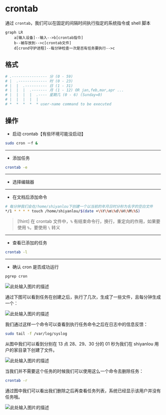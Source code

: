 # crontab
通过 `crontab`，我们可以在固定的间隔时间执行指定的系统指令或 shell 脚本

```mermaid
graph LR
	a[输入设备]--输入-->b[crontab指令]
	b--被存放到-->c[crontab文件]
	d[crond守护进程]--每分钟检查一次是否有任务要执行-->c
```

## 格式
```bash
# .---------------- 分 (0 - 59)
# |  .------------- 时 (0 - 23)
# |  |  .---------- 日 (1 - 31)
# |  |  |  .------- 月 (1 - 12) OR jan,feb,mar,apr ...
# |  |  |  |  .---- 星期几 (0 - 6) (Sunday=0)
# |  |  |  |  |
# *  *  *  *  * user-name command to be executed
```

## 操作
- 启动 crontab【有些环境可能没启动】
```bash
sudo cron －f &
```

---

- 添加任务
```bash
crontab -e
```

---

- 选择编辑器

---

- 在文档后添加命令
```bash
# 每分钟我们会在/home/shiyanlou下创建一个以当前的年月日时分秒为名字的空白文件
*/1 * * * * touch /home/shiyanlou/$(date +\%Y\%m\%d\%H\%M\%S)
```

>[!hint] 在 crontab 文件中，`%` 有结束命令行，换行，重定向的作用，如果要使用 `%`，要使用 `\` 转义

---

- 查看已添加的任务
```bash
crontab -l
```

---

- 确认 cron 是否成功运行

```bash
pgrep cron
```

![此处输入图片的描述](https://doc.shiyanlou.com/document-uid600404labid6124timestamp1523942683532.png)

通过下图可以看到任务在创建之后，执行了几次，生成了一些文件，且每分钟生成一个：

![此处输入图片的描述](https://doc.shiyanlou.com/document-uid600404labid6124timestamp1523943532369.png)

我们通过这样一个命令可以查看到执行任务命令之后在日志中的信息反馈：

```bash
sudo tail -f /var/log/syslog
```

从图中我们可以看到分别在 13 点 28、29、30 分的 01 秒为我们在 shiyanlou 用户的家目录下创建了文件。

![此处输入图片的描述](https://doc.shiyanlou.com/document-uid600404labid6124timestamp1523943327065.png)

当我们并不需要这个任务的时候我们可以使用这么一个命令去删除任务：

```bash
crontab -r
```

通过图中我们可以看出我们删除之后再查看任务列表，系统已经显示该用户并没有任务哦。

![此处输入图片的描述](https://doc.shiyanlou.com/document-uid600404labid6124timestamp1523943647348.png)

